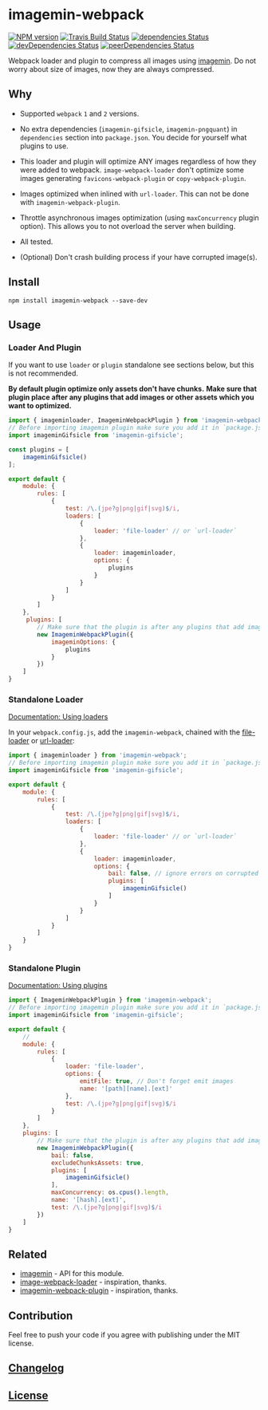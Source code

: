 # imagemin-webpack

[![NPM version](https://img.shields.io/npm/v/imagemin-webpack.svg)](https://www.npmjs.org/package/imagemin-webpack) 
[![Travis Build Status](https://img.shields.io/travis/itgalaxy/imagemin-webpack/master.svg?label=build)](https://travis-ci.org/itgalaxy/imagemin-webpack) 
[![dependencies Status](https://david-dm.org/itgalaxy/imagemin-webpack/status.svg)](https://david-dm.org/itgalaxy/imagemin-webpack) 
[![devDependencies Status](https://david-dm.org/itgalaxy/imagemin-webpack/dev-status.svg)](https://david-dm.org/itgalaxy/imagemin-webpack?type=dev)
[![peerDependencies Status](https://david-dm.org/itgalaxy/imagemin-webpack/peer-status.svg)](https://david-dm.org/itgalaxy/imagemin-webpack?type=peer)

Webpack loader and plugin to compress all images using [imagemin](https://github.com/imagemin/imagemin).
Do not worry about size of images, now they are always compressed.

## Why

-   Supported `webpack` `1` and `2` versions.

-   No extra dependencies (`imagemin-gifsicle`, `imagemin-pngquant`) in `dependencies` section into `package.json`.
    You decide for yourself what plugins to use.

-   This loader and plugin will optimize ANY images regardless of how they were added to webpack.
    `image-webpack-loader` don't optimize some images generating `favicons-webpack-plugin` or `copy-webpack-plugin`.

-   Images optimized when inlined with `url-loader`. This can not be done with `imagemin-webpack-plugin`.

-   Throttle asynchronous images optimization (using `maxConcurrency` plugin option).
    This allows you to not overload the server when building.

-   All tested.

-   (Optional) Don't crash building process if your have corrupted image(s).

## Install

```shell
npm install imagemin-webpack --save-dev
```

## Usage

### Loader And Plugin

If you want to use `loader` or `plugin` standalone see sections below, but this is not recommended.

**By default plugin optimize only assets don't have chunks.**
**Make sure that plugin place after any plugins that add images or other assets which you want to optimized.**

```js
import { imageminloader, ImageminWebpackPlugin } from 'imagemin-webpack';
// Before importing imagemin plugin make sure you add it in `package.json` (`dependencies`) and install.
import imageminGifsicle from 'imagemin-gifsicle';

const plugins = [
    imageminGifsicle()
];

export default {
    module: {
        rules: [
            {
                test: /\.(jpe?g|png|gif|svg)$/i,
                loaders: [
                    {
                        loader: 'file-loader' // or `url-loader`
                    },
                    {
                        loader: imageminloader,
                        options: {
                            plugins
                        }
                    }
                ]
            }
        ]
    },
     plugins: [
        // Make sure that the plugin is after any plugins that add images
        new ImageminWebpackPlugin({
            imageminOptions: {
                plugins
            }
        })
    ]
}
```

### Standalone Loader

[Documentation: Using loaders](https://webpack.js.org/concepts/loaders/)

In your `webpack.config.js`, add the `imagemin-webpack`, 
chained with the [file-loader](https://github.com/webpack/file-loader) 
or [url-loader](https://github.com/webpack-contrib/url-loader):

```js
import { imageminloader } from 'imagemin-webpack';
// Before importing imagemin plugin make sure you add it in `package.json` (`dependencies`) and install.
import imageminGifsicle from 'imagemin-gifsicle';

export default {
    module: {
        rules: [
            {
                test: /\.(jpe?g|png|gif|svg)$/i,
                loaders: [
                    {
                        loader: 'file-loader' // or `url-loader`
                    },
                    {
                        loader: imageminloader,
                        options: {
                            bail: false, // ignore errors on corrupted images
                            plugins: [
                                imageminGifsicle()
                            ]
                        }
                    }
                ]
            }
        ]
    }
}
```

### Standalone Plugin

[Documentation: Using plugins](https://webpack.js.org/concepts/plugins/)

```js
import { ImageminWebpackPlugin } from 'imagemin-webpack';
// Before importing imagemin plugin make sure you add it in `package.json` (`dependencies`) and install.
import imageminGifsicle from 'imagemin-gifsicle';

export default {
    // 
    module: {
        rules: [
            {
                loader: 'file-loader',
                options: {
                    emitFile: true, // Don't forget emit images
                    name: '[path][name].[ext]'
                },
                test: /\.(jpe?g|png|gif|svg)$/i
            }
        ]
    },
    plugins: [
        // Make sure that the plugin is after any plugins that add images
        new ImageminWebpackPlugin({
            bail: false,
            excludeChunksAssets: true,
            plugins: [
                imageminGifsicle()
            ],
            maxConcurrency: os.cpus().length,
            name: '[hash].[ext]',
            test: /\.(jpe?g|png|gif|svg)$/i
        })
    ]
}
```

## Related

-   [imagemin](https://github.com/imagemin/imagemin) - API for this module.
-   [image-webpack-loader](https://github.com/tcoopman/image-webpack-loader) - inspiration, thanks.
-   [imagemin-webpack-plugin](https://github.com/Klathmon/imagemin-webpack-plugin) - inspiration, thanks.

## Contribution

Feel free to push your code if you agree with publishing under the MIT license.

## [Changelog](CHANGELOG.md)

## [License](LICENSE)
